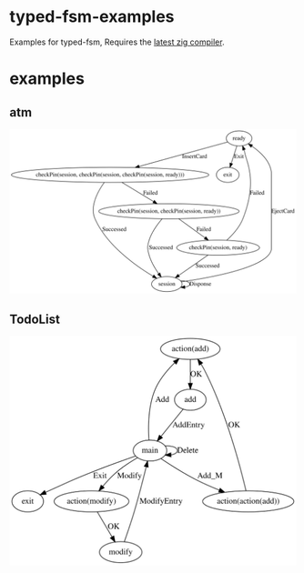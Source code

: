 # typed-fsm-examples
Examples for typed-fsm, Requires the [latest zig compiler](https://ziglang.org/download/).

# examples

## atm
![atm_graph](data/atm_graph.svg)

## TodoList
![todo_graph](data/todo_graph.svg)

